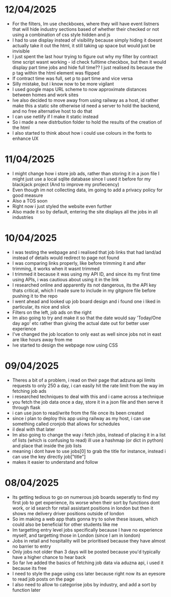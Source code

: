 # 12/04/2025
- For the filters, Im use checkboxes, where they will have event listners that will hide industry sections based of whether their checked or not using a combination of css style hidden and js
- I had to use display instead of visibility because simply hiding it doesnt actually take it out the html, it still taking up space but would just be invisible
- I just spent the last hour trying to figure out why my filter by contract time script wasnt working - id check fulltime checkbox, but then it would display part time jobs and hide full time?? I just realised its because the p tag within the html element was flipped
- If contract time was full, set p to part time and vice versa
- Silly mistake, but i know now to be more vigilant
- I used google maps URL scheme to now approximate distances between homes and work sites
- Ive also decided to move away from using railway as a host, id rather make this a static site otherwise id need a server to hold the backend, and no free alternative host to do that
- I can use netlify if I make it static instead
- So i made a new distrbution folder to hold the results of the creation of the html
- I also started to think about how i could use colours in the fonts to enhance UX

# 11/04/2025
- I might change how i store job ads, rather than storing it in a json file I might just use a local sqlite database since I used it before for my blackjack project (And to improve my profiecency)
- Even though im not collecting data, im going to add a privacy policy for good measure
- Also a TOS soon
- Right now i just styled the website even further
- Also made it so by default, entering the site displays all the jobs in all industries

# 10/04/2025
- I was testing the webpage and i realised that job links that had land/ad instead of details would redirect to page not found
- I was comparing links properly, like before trimming it and after trimming, it works when it wasnt trimmed
- I trimmed it because it was using my API ID, and since its my first time using APIs, i was cautious about using it in the link
- I researched online and apparently its not dangerous, its the API key thats critical, which I made sure to include in my gitgnore file before pushing it to the repo
- I went ahead and looked up job board design and i found one i liked in particular, its nice and slick
- Filters on the left, job ads on the right
- Im also going to try and make it so that the date would say 'Today/One day ago' etc rather than giving the actual date out for better user experience
- I've changed the job location to only east as well since jobs not in east are like hours away from me
- Ive started to design the webpage now using CSS

# 09/04/2025
- Theres a bit of a problem, i read on their page that adzuna api limits requests to only 250 a day, i can easily hit the rate limit from the way im fetching job ads
- i researched techniques to deal with this and i came across a technique
- you fetch the job data once a day, store it in a json file and then serve it through flask
- i can use json to read/write from the file once its been created
- since i plan to deploy this app using railway as my host, i can use something called cronjob that allows for schedules
- il deal with that later
- Im also going to change the way i fetch jobs, instead of placing it in a list of lists (which is confusing to read) ill use a hashmap (or dict in python) and place that inside the job lists
- meaning i dont have to use jobs[0] to grab the title for instance, instead i can use the key directly job["title"] 
- makes it easier to understand and follow

# 08/04/2025
- Its getting tedious to go on numerous job boards seperatly to find my first job to get experience, its worse when their sort by functions dont work, or id search for retail assistant positions in london but then it shows me delivery driver positions outside of london
- So im making a web app thats gonna try to solve these issues, which could also be beneficial for other students like me
- Im targetting entry level jobs specifically because I have no experience myself, and targetting those in London (since I am in london)
- Jobs in retail and hospitality will be prioritised because they have almost no barrier to entry
- Only jobs not older than 3 days will be posted because you'd typically have a higher chance to hear back
- So far Ive added the basics of fetching job data via aduzna api, i used it because its free
- I need to style the page using css later because right now its an eyesore to read job posts on the page
- I also need to allow to categorise jobs by industry, and add a sort by function later
